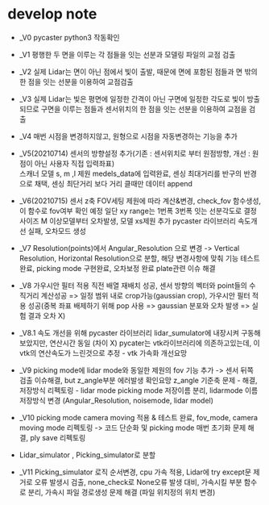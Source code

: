 # develop note

  * _V0 pycaster python3 작동확인

  * _V1 평행한 두 면을 이루는 각 점들을 잇는 선분과 모델링 파일의 교점 검출

  * _V2 실제 Lidar는 면이 아닌 점에서 빛이 출발, 때문에 면에 포함된 점들과 면 밖의 한 점을 잇는 선분을 이용하여 교점검출

  * _V3 실제 Lidar는 빛은 평면에 일정한 간격이 아닌 구면에 일정한 각도로 빛이 방출되므로 구면을 이루는 점들과 센서위치의 한 점을 잇는 선분을 이용하여 교점을 검출
  
  * _V4 매번 시점을 변경하지않고, 원형으로 시점을 자동변경하는 기능을 추가

  * _V5(20210714) 센서의 방향설정 추가(기존 : 센서위치로 부터 원점방향, 개선 : 원점이 아닌 사용자 직접 입력좌표)   
    스캐너 모델 s, m ,l 제원 medels_data에 입력완료, 센싱 최대거리를 반구의 반경으로 채택, 센싱 최단거리 보다 거리 클때만 데이터 append 

  * _V6(20210715) 센서 z축 FOV세팅 제원에 따라 계산&변경, check_fov 함수생성, 이 함수로 fov여부 확인 예정
    일단 xy range는 1번폭 3번폭 잇는 선분각도로 결정 사이즈 M 이상모델부터 오차발생, 모델 xs제원 추가
    pycaster 라이브러리 속도개선 실패, 오차모드 생성

  * _V7 Resolution(points)에서 Angular_Resolution 으로 변경 -> Vertical Resolution, Horizontal Resolution으로 분할, 해당 변경사항에 맞춰 기능 테스트 완료, picking mode 구현완료, 오차보정 완료 plate관련 이슈 해결

  * _V8 가우시안 필터 적용 직전 배열 재배치 성공, 센서 방향의 벡터와 point들의 수직거리 계산성공 => 일정 범위 내로 crop가능(gaussian crop), 가우시안 필터 적용 성공(중복 좌표 배제하기 위해 pop 사용 => gaussian 분포와 오차 발생 => 실험 결과 오차 X)

  * _V8.1 속도 개선을 위해 pycaster 라이브러리 lidar_sumulator에 내장시켜 구동해 보았지만, 연산시간 동일 (차이 X)
    pycater는 vtk라이브러리에 의존하고있는데, 이 vtk의 연산속도가 느린것으로 추정 - vtk 가속화 개선요망   
  
  * _V9 picking mode에 lidar mode와 동일한 제원의 fov 기능 추가 -> 센서 뒤쪽 검출 이슈해결, but z_angle부분 에러발생 확인요망 z_angle 기준축 문제 - 해결, 저장방식 리펙토링 - lidar mode picking mode 저장이름 분리, lidarmode 이름저장방식 변경 (Angular_Resolution, noisemode, lidar model)

  * _V10 picking mode camera moving 적용 & 테스트 완료, fov_mode, camera moving mode 리펙토링 -> 코드 단순화 및 picking mode 매번 초기화 문제 해결, ply save 리펙토링


  * Lidar_simulator , Picking_simulator로 분할

  * _V11 Picking_simulator 로직 순서변경, cpu 가속 적용, Lidar에 try except문 제거로 오류 발생시 검출, none_check로 None오류 발생 대비, 가속시킬 부분 함수로 분리, 가속시 파일 경로생성 문제 해결 (파일 위치정의 위치 변경)